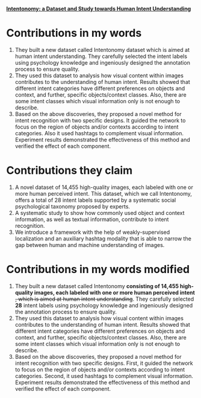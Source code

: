 [**Intentonomy: a Dataset and Study towards Human Intent Understanding**](https://github.com/Big-Brother-Pikachu/Paper-Contributions-Analysis#3-intentonomy-a-dataset-and-study-towards-human-intent-understanding)

# Contributions in my words

1. They built a new dataset called Intentonomy dataset which is aimed at human intent understanding. They carefully selected the intent labels using psychology knowledge and ingeniously designed the annotation process to ensure quality.
2. They used this dataset to analysis how visual content within images contributes to the understanding of human intent. Results showed that different intent categories have different preferences on objects and context, and further, specific objects/context classes. Also, there are some intent classes which visual information only is not enough to describe.
3. Based on the above discoveries, they proposed a novel method for intent recognition with two specific designs. It guided the network to focus on the region of objects and/or contexts according to intent categories. Also it used hashtags to complement visual information. Experiment results demonstrated the effectiveness of this method and verified the effect of each component.

# Contributions they claim

1. A novel dataset of 14,455 high-quality images, each labeled with one or more human perceived intent. This dataset, which we call Intentonomy, offers a total of 28 intent labels supported by a systematic social psychological taxonomy proposed by experts.
2. A systematic study to show how commonly used object and context information, as well as textual information, contribute to intent recognition.
3. We introduce a framework with the help of weakly-supervised localization and an auxiliary hashtag modality that is able to narrow the gap between human and machine understanding of images.

# Contributions in my words modified

1. They built a new dataset called Intentonomy **consisting of 14,455 high-quality images, each labeled with one or more human perceived intent** ~~, which is aimed at human intent understanding~~. They carefully selected **28** intent labels using psychology knowledge and ingeniously designed the annotation process to ensure quality.
2. They used this dataset to analysis how visual content within images contributes to the understanding of human intent. Results showed that different intent categories have different preferences on objects and context, and further, specific objects/context classes. Also, there are some intent classes which visual information only is not enough to describe.
3. Based on the above discoveries, they proposed a novel method for intent recognition with two specific designs. First, it guided the network to focus on the region of objects and/or contexts according to intent categories. Second, it used hashtags to complement visual information. Experiment results demonstrated the effectiveness of this method and verified the effect of each component.